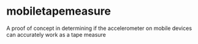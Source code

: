 # mobiletapemeasure
A proof of concept in determining if the accelerometer on mobile devices can accurately work as a tape measure

